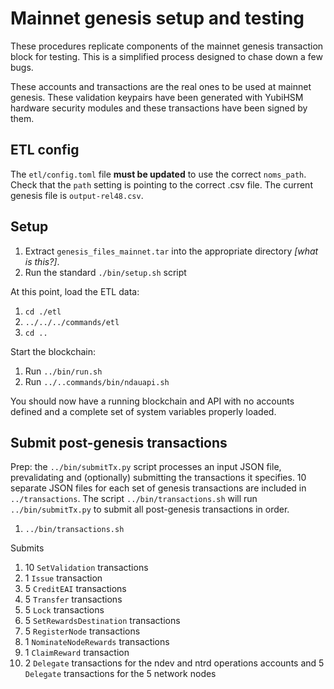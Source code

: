 # Mainnet genesis setup and testing

These procedures replicate components of the mainnet genesis transaction block for testing. This is a simplified process designed to chase down a few bugs.

These accounts and transactions are the real ones to be used at mainnet genesis. These validation keypairs have been generated with YubiHSM hardware security modules and these transactions have been signed by them.

## ETL config

The `etl/config.toml` file **must be updated** to use the correct `noms_path`. Check that the `path` setting is pointing to the correct .csv file. The current genesis file is `output-rel48.csv`.

## Setup

1. Extract  `genesis_files_mainnet.tar` into the appropriate directory *[what is this?]*.
1. Run the standard `./bin/setup.sh` script

At this point, load the ETL data:

1. `cd ./etl`
1. `../../../commands/etl`
2. `cd ..`

Start the blockchain:

1. Run `../bin/run.sh`
1. Run `../..commands/bin/ndauapi.sh`

You should now have a running blockchain and API with no accounts defined and a complete set of system variables properly loaded.

## Submit post-genesis transactions

Prep: the `../bin/submitTx.py` script processes an input JSON file, prevalidating and (optionally) submitting the transactions it specifies. 10 separate JSON files for each set of genesis transactions are included in `../transactions`. The script `../bin/transactions.sh` will run `../bin/submitTx.py` to submit all post-genesis transactions in order.

1. `../bin/transactions.sh`

Submits

1. 10 `SetValidation` transactions
2. 1 `Issue` transaction
3. 5 `CreditEAI` transactions
4. 5 `Transfer` transactions
5. 5 `Lock` transactions
6. 5 `SetRewardsDestination` transactions
7. 5 `RegisterNode` transactions
8. 1 `NominateNodeRewards` transactions
9. 1 `ClaimReward` transaction
10. 2 `Delegate` transactions for the ndev and ntrd operations accounts and 5 `Delegate` transactions for the 5 network nodes